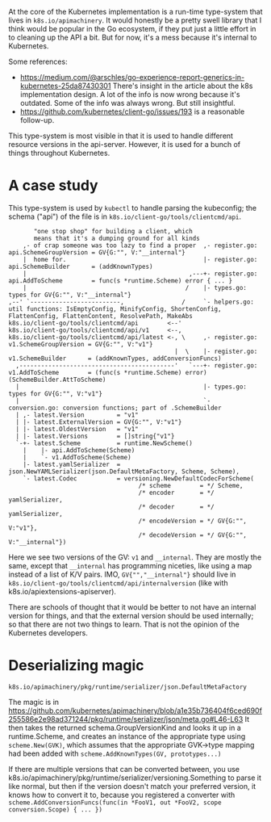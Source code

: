 At the core of the Kubernetes implementation is a run-time type-system
that lives in `k8s.io/apimachinery`.  It would honestly be a pretty
swell library that I think would be popular in the Go ecosystem, if
they put just a little effort in to cleaning up the API a bit.  But
for now, it's a mess because it's internal to Kubernetes.

Some references:
 - https://medium.com/@arschles/go-experience-report-generics-in-kubernetes-25da87430301
   There's insight in the article about the k8s implementation design.
   A lot of the info is now wrong because it's outdated.  Some of the
   info was always wrong.  But still insightful.
 - https://github.com/kubernetes/client-go/issues/193 is a reasonable
   follow-up.

This type-system is most visible in that it is used to handle
different resource versions in the api-server.  However, it is used
for a bunch of things throughout Kubernetes.

# A case study

This type-system is used by `kubectl` to handle parsing the
kubeconfig; the schema ("api") of the file is in
`k8s.io/client-go/tools/clientcmd/api`.

           "one stop shop" for building a client, which
           means that it's a dumping ground for all kinds
        ,- of crap someone was too lazy to find a proper  ,- register.go: api.SchemeGroupVersion = GV{G:"", V:"__internal"}
        |  home for.                                      |- register.go: api.SchemeBuilder      = (addKnownTypes)
        |                                             ,---+- register.go: api.AddToScheme        = func(s *runtime.Scheme) error { ... }
        |                                            /    |- types.go: types for GV{G:"", V:"__internal"}
    ,--' `-------------------------,                /     `- helpers.go: util functions: IsEmptyConfig, MinifyConfig, ShortenConfig, FlattenConfig, FlattenContent, ResolvePath, MakeAbs
    k8s.io/client-go/tools/clientcmd/api        <--'
    k8s.io/client-go/tools/clientcmd/api/v1     <--,
    k8s.io/client-go/tools/clientcmd/api/latest <-, \     ,- register.go: v1.SchemeGroupVersion = GV{G:"", V:"v1"}
                                                  |  \    |- register.go: v1.SchemeBuilder      = (addKnownTypes, addConversionFuncs)
      ,-------------------------------------------'   `---+- register.go: v1.AddToScheme        = (func(s *runtime.Scheme) error)(SchemeBuilder.AttToScheme)
      |                                                   |- types.go: types for GV{G:"", V:"v1"}
      |                                                   `- conversion.go: conversion functions; part of .SchemeBuilder
      | ,- latest.Version         = "v1"
      | |- latest.ExternalVersion = GV{G:"", V:"v1"}
      | |- latest.OldestVersion   = "v1"
      | |- latest.Versions        = []string{"v1"}
      `-+- latest.Scheme          = runtime.NewScheme()
        |    |- api.AddToScheme(Scheme)
        |    `- v1.AddToScheme(Scheme)
        |- latest.yamlSerializer  = json.NewYAMLSerializer(json.DefaultMetaFactory, Scheme, Scheme),
        `- latest.Codec           = versioning.NewDefaultCodecForScheme(
                                        /* scheme        = */ Scheme,
                                        /* encoder       = */ yamlSerializer,
                                        /* decoder       = */ yamlSerializer,
                                        /* encodeVersion = */ GV{G:"", V:"v1"},
                                        /* decodeVersion = */ GV{G:"", V:"__internal"})

Here we see two versions of the GV: `v1` and `__internal`.  They are
mostly the same, except that `__internal` has programming niceties,
like using a map instead of a list of K/V pairs.  IMO,
`GV{"","__internal"}` should live in
`k8s.io/client-go/tools/clientcmd/api/internalversion` (like with
k8s.io/apiextensions-apiserver).

There are schools of thought that it would be better to not have an
internal version for things, and that the external version should be
used internally; so that there are not two things to learn.  That is
not the opinion of the Kubernetes developers.

# Deserializing magic

`k8s.io/apimachinery/pkg/runtime/serializer/json.DefaultMetaFactory`

The magic is in
https://github.com/kubernetes/apimachinery/blob/a1e35b736404f6ced690f255586e2e98ad371244/pkg/runtime/serializer/json/meta.go#L46-L63
It then takes the returned schema.GroupVersionKind and looks it up in
a runtime.Scheme, and creates an instance of the appropriate type
using `scheme.New(GVK)`, which assumes that the appropriate GVK→type
mapping had been added with `scheme.AddKnownTypes(GV, prototypes...)`

If there are multiple versions that can be converted between, you use
k8s.io/apimachinery/pkg/runtime/serializer/versioning.Something to
parse it like normal, but then if the version doesn't match your
preferred version, it knows how to convert it to, because you
registered a converter with `scheme.AddConversionFuncs(func(in *FooV1,
out *FooV2, scope conversion.Scope) { ... })`
